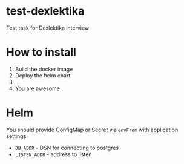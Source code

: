 # test-dexlektika
Test task for Dexlektika interview

# How to install

1. Build the docker image
2. Deploy the helm chart
3. ...
4. You are awesome

# Helm

You should provide ConfigMap or Secret via `envFrom` with application settings:

- `DB_ADDR` - DSN for connecting to postgres
- `LISTEN_ADDR` - address to listen